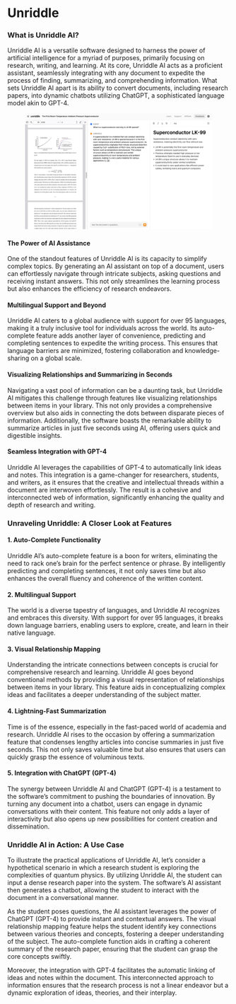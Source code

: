 # Unriddle

### What is Unriddle AI?

Unriddle AI is a versatile software designed to harness the power of artificial intelligence for a myriad of purposes, primarily focusing on research, writing, and learning. At its core, Unriddle AI acts as a proficient assistant, seamlessly integrating with any document to expedite the process of finding, summarizing, and comprehending information. What sets Unriddle AI apart is its ability to convert documents, including research papers, into dynamic chatbots utilizing ChatGPT, a sophisticated language model akin to GPT-4.

<figure><img src="../../.gitbook/assets/image.png" alt="" width="563"><figcaption></figcaption></figure>

#### The Power of AI Assistance

One of the standout features of Unriddle AI is its capacity to simplify complex topics. By generating an AI assistant on top of a document, users can effortlessly navigate through intricate subjects, asking questions and receiving instant answers. This not only streamlines the learning process but also enhances the efficiency of research endeavors.

#### Multilingual Support and Beyond

Unriddle AI caters to a global audience with support for over 95 languages, making it a truly inclusive tool for individuals across the world. Its auto-complete feature adds another layer of convenience, predicting and completing sentences to expedite the writing process. This ensures that language barriers are minimized, fostering collaboration and knowledge-sharing on a global scale.

#### Visualizing Relationships and Summarizing in Seconds

Navigating a vast pool of information can be a daunting task, but Unriddle AI mitigates this challenge through features like visualizing relationships between items in your library. This not only provides a comprehensive overview but also aids in connecting the dots between disparate pieces of information. Additionally, the software boasts the remarkable ability to summarize articles in just five seconds using AI, offering users quick and digestible insights.

#### Seamless Integration with GPT-4

Unriddle AI leverages the capabilities of GPT-4 to automatically link ideas and notes. This integration is a game-changer for researchers, students, and writers, as it ensures that the creative and intellectual threads within a document are interwoven effortlessly. The result is a cohesive and interconnected web of information, significantly enhancing the quality and depth of research and writing.

### Unraveling Unriddle: A Closer Look at Features

#### 1. Auto-Complete Functionality

Unriddle AI’s auto-complete feature is a boon for writers, eliminating the need to rack one’s brain for the perfect sentence or phrase. By intelligently predicting and completing sentences, it not only saves time but also enhances the overall fluency and coherence of the written content.

#### 2. Multilingual Support

The world is a diverse tapestry of languages, and Unriddle AI recognizes and embraces this diversity. With support for over 95 languages, it breaks down language barriers, enabling users to explore, create, and learn in their native language.

#### 3. Visual Relationship Mapping

Understanding the intricate connections between concepts is crucial for comprehensive research and learning. Unriddle AI goes beyond conventional methods by providing a visual representation of relationships between items in your library. This feature aids in conceptualizing complex ideas and facilitates a deeper understanding of the subject matter.

#### 4. Lightning-Fast Summarization

Time is of the essence, especially in the fast-paced world of academia and research. Unriddle AI rises to the occasion by offering a summarization feature that condenses lengthy articles into concise summaries in just five seconds. This not only saves valuable time but also ensures that users can quickly grasp the essence of voluminous texts.

#### 5. Integration with ChatGPT (GPT-4)

The synergy between Unriddle AI and ChatGPT (GPT-4) is a testament to the software’s commitment to pushing the boundaries of innovation. By turning any document into a chatbot, users can engage in dynamic conversations with their content. This feature not only adds a layer of interactivity but also opens up new possibilities for content creation and dissemination.

### Unriddle AI in Action: A Use Case

To illustrate the practical applications of Unriddle AI, let’s consider a hypothetical scenario in which a research student is exploring the complexities of quantum physics. By utilizing Unriddle AI, the student can input a dense research paper into the system. The software’s AI assistant then generates a chatbot, allowing the student to interact with the document in a conversational manner.

As the student poses questions, the AI assistant leverages the power of ChatGPT (GPT-4) to provide instant and contextual answers. The visual relationship mapping feature helps the student identify key connections between various theories and concepts, fostering a deeper understanding of the subject. The auto-complete function aids in crafting a coherent summary of the research paper, ensuring that the student can grasp the core concepts swiftly.

Moreover, the integration with GPT-4 facilitates the automatic linking of ideas and notes within the document. This interconnected approach to information ensures that the research process is not a linear endeavor but a dynamic exploration of ideas, theories, and their interplay.
